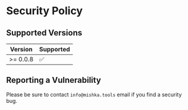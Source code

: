 # Security Policy

## Supported Versions

| Version | Supported          |
| ------- | ------------------ |
| >= 0.0.8 | :white_check_mark: |

## Reporting a Vulnerability

Please be sure to contact `info@mishka.tools` email if you find a security bug.
